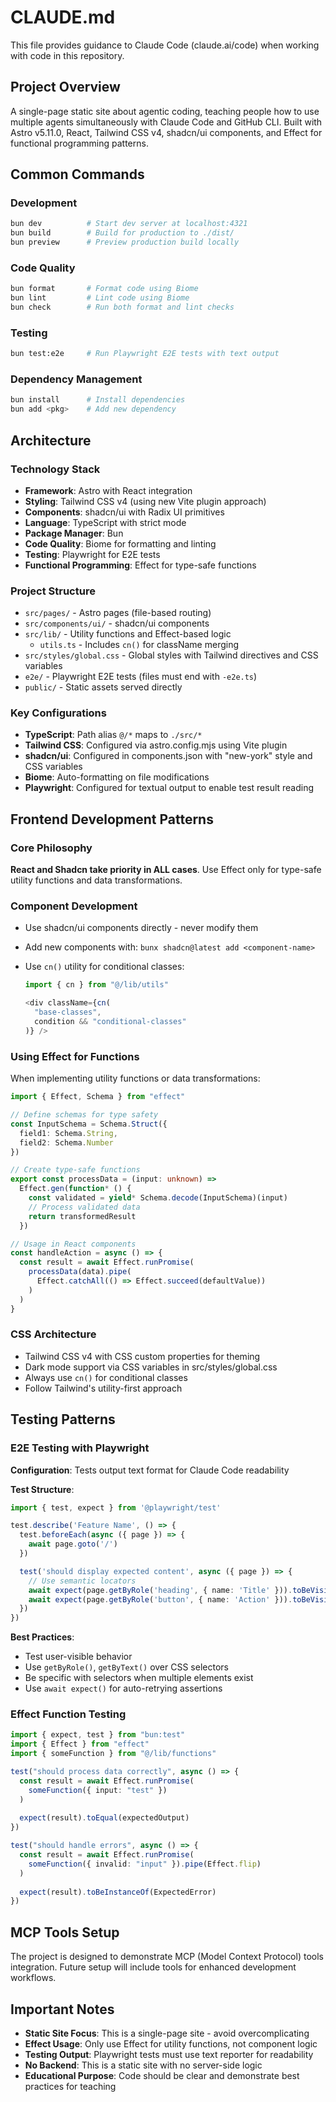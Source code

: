 # CLAUDE.md

This file provides guidance to Claude Code (claude.ai/code) when working with code in this repository.

## Project Overview

A single-page static site about agentic coding, teaching people how to use multiple agents simultaneously with Claude Code and GitHub CLI. Built with Astro v5.11.0, React, Tailwind CSS v4, shadcn/ui components, and Effect for functional programming patterns.

## Common Commands

### Development

```bash
bun dev          # Start dev server at localhost:4321
bun build        # Build for production to ./dist/
bun preview      # Preview production build locally
```

### Code Quality

```bash
bun format       # Format code using Biome
bun lint         # Lint code using Biome  
bun check        # Run both format and lint checks
```

### Testing

```bash
bun test:e2e     # Run Playwright E2E tests with text output
```

### Dependency Management

```bash
bun install      # Install dependencies
bun add <pkg>    # Add new dependency
```

## Architecture

### Technology Stack

- **Framework**: Astro with React integration
- **Styling**: Tailwind CSS v4 (using new Vite plugin approach)
- **Components**: shadcn/ui with Radix UI primitives
- **Language**: TypeScript with strict mode
- **Package Manager**: Bun
- **Code Quality**: Biome for formatting and linting
- **Testing**: Playwright for E2E tests
- **Functional Programming**: Effect for type-safe functions

### Project Structure

- `src/pages/` - Astro pages (file-based routing)
- `src/components/ui/` - shadcn/ui components
- `src/lib/` - Utility functions and Effect-based logic
  - `utils.ts` - Includes `cn()` for className merging
- `src/styles/global.css` - Global styles with Tailwind directives and CSS variables
- `e2e/` - Playwright E2E tests (files must end with `-e2e.ts`)
- `public/` - Static assets served directly

### Key Configurations

- **TypeScript**: Path alias `@/*` maps to `./src/*`
- **Tailwind CSS**: Configured via astro.config.mjs using Vite plugin
- **shadcn/ui**: Configured in components.json with "new-york" style and CSS variables
- **Biome**: Auto-formatting on file modifications
- **Playwright**: Configured for textual output to enable test result reading

## Frontend Development Patterns

### Core Philosophy

**React and Shadcn take priority in ALL cases**. Use Effect only for type-safe utility functions and data transformations.

### Component Development

- Use shadcn/ui components directly - never modify them
- Add new components with: `bunx shadcn@latest add <component-name>`
- Use `cn()` utility for conditional classes:

  ```typescript
  import { cn } from "@/lib/utils"
  
  <div className={cn(
    "base-classes",
    condition && "conditional-classes"
  )} />
  ```

### Using Effect for Functions

When implementing utility functions or data transformations:

```typescript
import { Effect, Schema } from "effect"

// Define schemas for type safety
const InputSchema = Schema.Struct({
  field1: Schema.String,
  field2: Schema.Number
})

// Create type-safe functions
export const processData = (input: unknown) =>
  Effect.gen(function* () {
    const validated = yield* Schema.decode(InputSchema)(input)
    // Process validated data
    return transformedResult
  })

// Usage in React components
const handleAction = async () => {
  const result = await Effect.runPromise(
    processData(data).pipe(
      Effect.catchAll(() => Effect.succeed(defaultValue))
    )
  )
}
```

### CSS Architecture

- Tailwind CSS v4 with CSS custom properties for theming
- Dark mode support via CSS variables in src/styles/global.css
- Always use `cn()` for conditional classes
- Follow Tailwind's utility-first approach

## Testing Patterns

### E2E Testing with Playwright

**Configuration**: Tests output text format for Claude Code readability

**Test Structure**:

```typescript
import { test, expect } from '@playwright/test'

test.describe('Feature Name', () => {
  test.beforeEach(async ({ page }) => {
    await page.goto('/')
  })

  test('should display expected content', async ({ page }) => {
    // Use semantic locators
    await expect(page.getByRole('heading', { name: 'Title' })).toBeVisible()
    await expect(page.getByRole('button', { name: 'Action' })).toBeVisible()
  })
})
```

**Best Practices**:

- Test user-visible behavior
- Use `getByRole()`, `getByText()` over CSS selectors
- Be specific with selectors when multiple elements exist
- Use `await expect()` for auto-retrying assertions

### Effect Function Testing

```typescript
import { expect, test } from "bun:test"
import { Effect } from "effect"
import { someFunction } from "@/lib/functions"

test("should process data correctly", async () => {
  const result = await Effect.runPromise(
    someFunction({ input: "test" })
  )
  
  expect(result).toEqual(expectedOutput)
})

test("should handle errors", async () => {
  const result = await Effect.runPromise(
    someFunction({ invalid: "input" }).pipe(Effect.flip)
  )
  
  expect(result).toBeInstanceOf(ExpectedError)
})
```

## MCP Tools Setup

The project is designed to demonstrate MCP (Model Context Protocol) tools integration. Future setup will include tools for enhanced development workflows.

## Important Notes

- **Static Site Focus**: This is a single-page site - avoid overcomplicating
- **Effect Usage**: Only use Effect for utility functions, not component logic
- **Testing Output**: Playwright tests must use text reporter for readability
- **No Backend**: This is a static site with no server-side logic
- **Educational Purpose**: Code should be clear and demonstrate best practices for teaching

